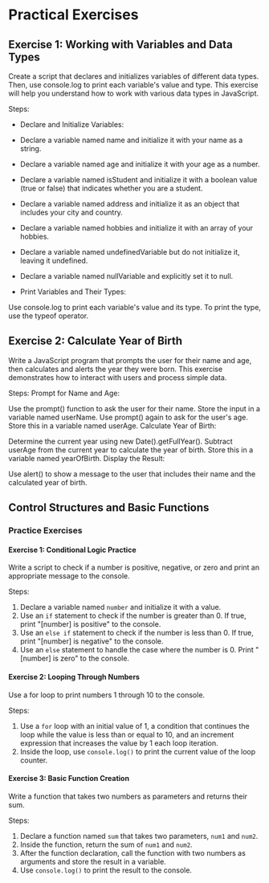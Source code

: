# Practical Exercises

## Exercise 1: Working with Variables and Data Types

Create a script that declares and initializes variables of different data types. Then, use console.log to print each variable's value and type. This exercise will help you understand how to work with various data types in JavaScript.

Steps:
- Declare and Initialize Variables:

- Declare a variable named name and initialize it with your name as a string.
- Declare a variable named age and initialize it with your age as a number.
- Declare a variable named isStudent and initialize it with a boolean value (true or false) that indicates whether you are a student.
- Declare a variable named address and initialize it as an object that includes your city and country.
- Declare a variable named hobbies and initialize it with an array of your hobbies.
- Declare a variable named undefinedVariable but do not initialize it, leaving it undefined.
- Declare a variable named nullVariable and explicitly set it to null.
- Print Variables and Their Types:

Use console.log to print each variable's value and its type. To print the type, use the typeof operator.

## Exercise 2: Calculate Year of Birth

Write a JavaScript program that prompts the user for their name and age, then calculates and alerts the year they were born. This exercise demonstrates how to interact with users and process simple data.

Steps:
Prompt for Name and Age:

Use the prompt() function to ask the user for their name. Store the input in a variable named userName.
Use prompt() again to ask for the user's age. Store this in a variable named userAge.
Calculate Year of Birth:

Determine the current year using new Date().getFullYear().
Subtract userAge from the current year to calculate the year of birth. Store this in a variable named yearOfBirth.
Display the Result:

Use alert() to show a message to the user that includes their name and the calculated year of birth.



## Control Structures and Basic Functions

###  Practice Exercises

#### Exercise 1: Conditional Logic Practice

Write a script to check if a number is positive, negative, or zero and print an appropriate message to the console.

Steps:
1. Declare a variable named `number` and initialize it with a value.
2. Use an `if` statement to check if the number is greater than 0. If true, print "[number] is positive" to the console.
3. Use an `else if` statement to check if the number is less than 0. If true, print "[number] is negative" to the console.
4. Use an `else` statement to handle the case where the number is 0. Print "[number] is zero" to the console.


#### Exercise 2: Looping Through Numbers
Use a for loop to print numbers 1 through 10 to the console.

Steps:
1. Use a `for` loop with an initial value of 1, a condition that continues the loop while the value is less than or equal to 10, and an increment expression that increases the value by 1 each loop iteration.
2. Inside the loop, use `console.log()` to print the current value of the loop counter.


#### Exercise 3: Basic Function Creation
Write a function that takes two numbers as parameters and returns their sum.

Steps:
1. Declare a function named `sum` that takes two parameters, `num1` and `num2`.
2. Inside the function, return the sum of `num1` and `num2`.
3. After the function declaration, call the function with two numbers as arguments and store the result in a variable.
4. Use `console.log()` to print the result to the console.